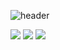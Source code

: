 
![header](https://capsule-render.vercel.app/api?type=waving&color=auto&height=300&section=header&text=Heimerrr%20gitstargam&fontSize=60)

 <img src="https://img.shields.io/badge/TypeScript-3178C6?style=flat&logo=TypeScript&logoColor=white"/>
 <img src="https://img.shields.io/badge/.NET-512BD4?style=flat&logo=.NET&logoColor=white"/>
 <img src="https://img.shields.io/badge/Python-3376AB?style=flat&logo=Python&logoColor=white"/>


